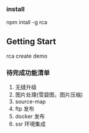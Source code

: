 ### install

npm intall -g rca

## Getting Start

rca create demo

### 待完成功能清单

1. 无缝升级
2. 图片处理(雪碧图，图片压缩)
3. source-map
4. ftp 发布
5. docker 发布
6. ssr 环境集成
